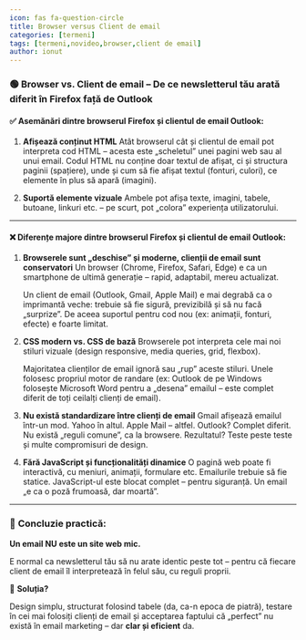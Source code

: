 ```yaml
---
icon: fas fa-question-circle
title: Browser versus Client de email
categories: [termeni]
tags: [termeni,novideo,browser,client de email]
author: ionut
---
```


### 🟢 **Browser vs. Client de email – De ce newsletterul tău arată diferit în Firefox față de Outlook**

#### ✅ Asemănări dintre browserul Firefox și clientul de email Outlook:

1. **Afișează conținut HTML**
   Atât browserul cât și clientul de email pot interpreta cod HTML – acesta este „scheletul” unei pagini web sau al unui email. Codul HTML nu conține doar textul de afișat, ci și structura paginii (spațiere), unde și cum să fie afișat textul (fonturi, culori), ce elemente în plus să apară (imagini).

2. **Suportă elemente vizuale**
   Ambele pot afișa texte, imagini, tabele, butoane, linkuri etc. – pe scurt, pot „colora” experiența utilizatorului.

---

#### ❌ Diferențe majore dintre browserul Firefox și clientul de email Outlook:

1. **Browserele sunt „deschise” și moderne, clienții de email sunt conservatori**
   Un browser (Chrome, Firefox, Safari, Edge) e ca un smartphone de ultimă generație – rapid, adaptabil, mereu actualizat.

   Un client de email (Outlook, Gmail, Apple Mail) e mai degrabă ca o imprimantă veche: trebuie să fie sigură, previzibilă și să nu facă „surprize”. De aceea suportul pentru cod nou (ex: animații, fonturi, efecte) e foarte limitat.

2. **CSS modern vs. CSS de bază**
   Browserele pot interpreta cele mai noi stiluri vizuale (design responsive, media queries, grid, flexbox).

   Majoritatea clienților de email ignoră sau „rup” aceste stiluri. Unele folosesc propriul motor de randare (ex: Outlook de pe Windows folosește Microsoft Word pentru a „desena” emailul – este complet diferit de toți ceilalți clienți de email).

3. **Nu există standardizare între clienți de email**
   Gmail afișează emailul într-un mod. Yahoo în altul. Apple Mail – altfel. Outlook? Complet diferit. Nu există „reguli comune”, ca la browsere. Rezultatul? Teste peste teste și multe compromisuri de design.

4. **Fără JavaScript și funcționalități dinamice**
   O pagină web poate fi interactivă, cu meniuri, animații, formulare etc. Emailurile trebuie să fie statice. JavaScript-ul este blocat complet – pentru siguranță. Un email „e ca o poză frumoasă, dar moartă”.

---

### 🎯 **Concluzie practică:**

**Un email NU este un site web mic.**

E normal ca newsletterul tău să nu arate identic peste tot – pentru că fiecare client de email îl interpretează în felul său, cu reguli proprii.

🔧 **Soluția?**

Design simplu, structurat folosind tabele (da, ca-n epoca de piatră), testare în cei mai folosiți clienți de email și acceptarea faptului că „perfect” nu există în email marketing – dar **clar și eficient** da.
